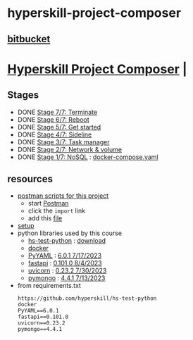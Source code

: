 # hyperskill-project-composer

## [bitbucket](https://bitbucket.org/kroubalkian/hyperskill-project-composer)

# [Hyperskill Project Composer](https://hyperskill.org/projects/374) | [](./docs/hyperskill-topics-for-project-compose.md)

## Stages
* DONE [Stage 7/7: Terminate](./docs/stage-7-terminate.md)
* DONE [Stage 6/7: Reboot](./docs/stage-6-reboot.md)
* DONE [Stage 5/7: Get started](./docs/stage-5-get-started.md)
* DONE [Stage 4/7: Sideline](./docs/stage-4-sideline.md)
* DONE [Stage 3/7: Task manager](./docs/stage-3-task-manager.md)
* DONE [Stage 2/7: Network & volume](./docs/stage-2-network-and-volume.md)
* DONE [Stage 1/7: NoSQL](./docs/stage-1-nosql.md) : [docker-compose.yaml](./docs/docker-compose-files/stage-1-docker-compose/docker-compose.yaml)


## resources
* [postman scripts for this project](./docs/postman/hyperskill-project-compose.postman_collection.json)
    * start [Postman](https://www.postman.com/)
    * click the `import` link
    * add this [file](./docs/postman/hyperskill-project-compose.postman_collection.json)
* [setup](./docs/setup.md)
* python libraries used by this course
    * [hs-test-python](https://github.com/hyperskill/hs-test-python) : [download](https://github.com/hyperskill/hs-test-python/archive/release.tar.gz)
    * [docker](https://pypi.org/project/docker/)
    * [PyYAML](https://pypi.org/project/pyyaml/) : [6.0.1 7/17/2023](https://pypi.org/project/PyYAML/6.0.1/)
    * [fastapi](https://pypi.org/project/fastapi/) : [0.101.0 8/4/2023](https://pypi.org/project/fastapi/0.101.0/)
    * [uvicorn](https://pypi.org/project/uvicorn/) : [0.23.2 7/30/2023](https://pypi.org/project/uvicorn/0.23.2/)
    * [pymongo](https://pypi.org/project/pymongo/) : [4.4.1 7/13/2023](https://pypi.org/project/pymongo/4.4.1/)
* from requirements.txt
    ```
    https://github.com/hyperskill/hs-test-python
    docker
    PyYAML==6.0.1
    fastapi==0.101.0
    uvicorn==0.23.2
    pymongo==4.4.1

    ```
